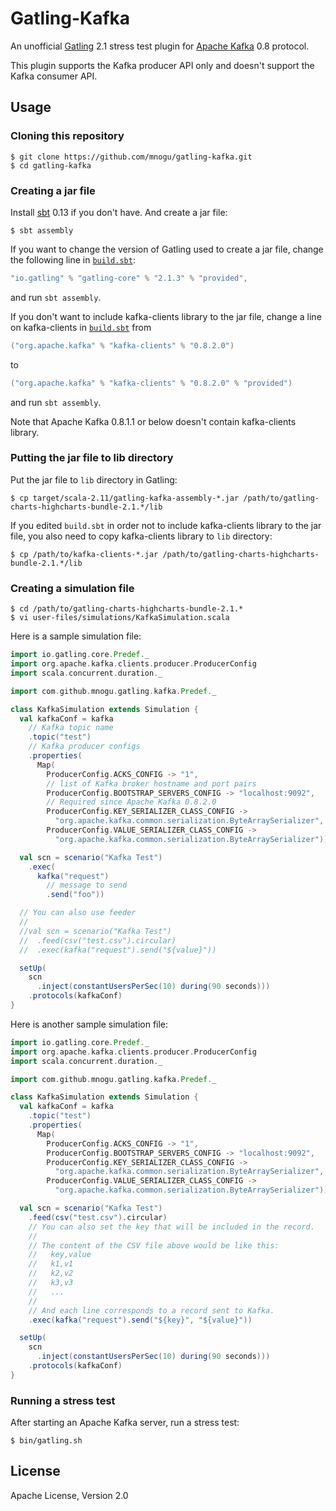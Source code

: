 # Gatling-Kafka

An unofficial [Gatling](http://gatling.io/) 2.1 stress test plugin
for [Apache Kafka](http://kafka.apache.org/) 0.8 protocol.

This plugin supports the Kafka producer API only
and doesn't support the Kafka consumer API.

## Usage

### Cloning this repository

    $ git clone https://github.com/mnogu/gatling-kafka.git
    $ cd gatling-kafka

### Creating a jar file

Install [sbt](http://www.scala-sbt.org/) 0.13 if you don't have.
And create a jar file:

    $ sbt assembly

If you want to change the version of Gatling used to create a jar file,
change the following line in [`build.sbt`](build.sbt):

```scala
"io.gatling" % "gatling-core" % "2.1.3" % "provided",
```

and run `sbt assembly`.

If you don't want to include kafka-clients library to the jar file,
change a line on kafka-clients in [`build.sbt`](build.sbt) from

```scala
("org.apache.kafka" % "kafka-clients" % "0.8.2.0")
```

to

```scala
("org.apache.kafka" % "kafka-clients" % "0.8.2.0" % "provided")
```

and run `sbt assembly`.

Note that Apache Kafka 0.8.1.1 or below doesn't contain kafka-clients library.

### Putting the jar file to lib directory

Put the jar file to `lib` directory in Gatling:

    $ cp target/scala-2.11/gatling-kafka-assembly-*.jar /path/to/gatling-charts-highcharts-bundle-2.1.*/lib

If you edited `build.sbt` in order not to include kafka-clients library
to the jar file, you also need to copy kafka-clients library to `lib` directory:

    $ cp /path/to/kafka-clients-*.jar /path/to/gatling-charts-highcharts-bundle-2.1.*/lib


###  Creating a simulation file

    $ cd /path/to/gatling-charts-highcharts-bundle-2.1.*
    $ vi user-files/simulations/KafkaSimulation.scala

Here is a sample simulation file:

```scala
import io.gatling.core.Predef._
import org.apache.kafka.clients.producer.ProducerConfig
import scala.concurrent.duration._

import com.github.mnogu.gatling.kafka.Predef._

class KafkaSimulation extends Simulation {
  val kafkaConf = kafka
    // Kafka topic name
    .topic("test")
    // Kafka producer configs
    .properties(
      Map(
        ProducerConfig.ACKS_CONFIG -> "1",
        // list of Kafka broker hostname and port pairs
        ProducerConfig.BOOTSTRAP_SERVERS_CONFIG -> "localhost:9092",
        // Required since Apache Kafka 0.8.2.0
        ProducerConfig.KEY_SERIALIZER_CLASS_CONFIG ->
          "org.apache.kafka.common.serialization.ByteArraySerializer",
        ProducerConfig.VALUE_SERIALIZER_CLASS_CONFIG ->
          "org.apache.kafka.common.serialization.ByteArraySerializer"))

  val scn = scenario("Kafka Test")
    .exec(
      kafka("request")
        // message to send
        .send("foo"))

  // You can also use feeder
  //
  //val scn = scenario("Kafka Test")
  //  .feed(csv("test.csv").circular)
  //  .exec(kafka("request").send("${value}"))

  setUp(
    scn
      .inject(constantUsersPerSec(10) during(90 seconds)))
    .protocols(kafkaConf)
}
```

Here is another sample simulation file:

```scala
import io.gatling.core.Predef._
import org.apache.kafka.clients.producer.ProducerConfig
import scala.concurrent.duration._

import com.github.mnogu.gatling.kafka.Predef._

class KafkaSimulation extends Simulation {
  val kafkaConf = kafka
    .topic("test")
    .properties(
      Map(
        ProducerConfig.ACKS_CONFIG -> "1",
        ProducerConfig.BOOTSTRAP_SERVERS_CONFIG -> "localhost:9092",
        ProducerConfig.KEY_SERIALIZER_CLASS_CONFIG ->
          "org.apache.kafka.common.serialization.ByteArraySerializer",
        ProducerConfig.VALUE_SERIALIZER_CLASS_CONFIG ->
          "org.apache.kafka.common.serialization.ByteArraySerializer"))

  val scn = scenario("Kafka Test")
    .feed(csv("test.csv").circular)
    // You can also set the key that will be included in the record.
    //
    // The content of the CSV file above would be like this:
    //   key,value
    //   k1,v1
    //   k2,v2
    //   k3,v3
    //   ...
    //
    // And each line corresponds to a record sent to Kafka.
    .exec(kafka("request").send("${key}", "${value}"))

  setUp(
    scn
      .inject(constantUsersPerSec(10) during(90 seconds)))
    .protocols(kafkaConf)
}
```

### Running a stress test

After starting an Apache Kafka server, run a stress test:

    $ bin/gatling.sh

## License

Apache License, Version 2.0
